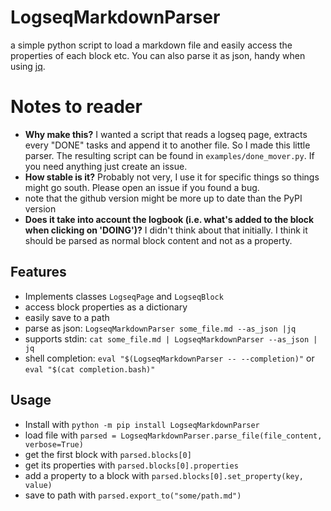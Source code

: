 # LogseqMarkdownParser
a simple python script to load a markdown file and easily access the properties of each block etc. You can also parse it as json, handy when using [jq](https://github.com/jqlang/jq).

# Notes to reader
* **Why make this?** I wanted a script that reads a logseq page, extracts every "DONE" tasks and append it to another file. So I made this little parser. The resulting script can be found in `examples/done_mover.py`. If you need anything just create an issue.
* **How stable is it?** Probably not very, I use it for specific things so things might go south. Please open an issue if you found a bug.
* note that the github version might be more up to date than the PyPI version
* **Does it take into account the logbook (i.e. what's added to the block when clicking on 'DOING')?** I didn't think about that initially. I think it should be parsed as normal block content and not as a property.

## Features
* Implements classes `LogseqPage` and `LogseqBlock`
* access block properties as a dictionary
* easily save to a path
* parse as json: `LogseqMarkdownParser some_file.md --as_json |jq`
* supports stdin: `cat some_file.md | LogseqMarkdownParser --as_json | jq`
* shell completion: `eval "$(LogseqMarkdownParser -- --completion)"` or `eval "$(cat completion.bash)"`

## Usage
* Install with `python -m pip install LogseqMarkdownParser`
* load file with `parsed = LogseqMarkdownParser.parse_file(file_content, verbose=True)`
* get the first block with `parsed.blocks[0]`
* get its properties with `parsed.blocks[0].properties`
* add a property to a block with `parsed.blocks[0].set_property(key, value)`
* save to path with `parsed.export_to("some/path.md")`
